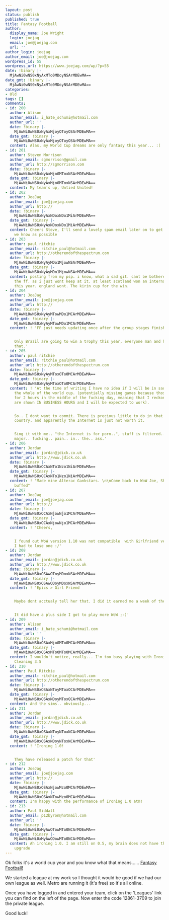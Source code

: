 ```yaml
---
layout: post
status: publish
published: true
title: Fantasy Football
author:
  display_name: Joe Wright
  login: joejag
  email: joe@joejag.com
  url: ''
author_login: joejag
author_email: joe@joejag.com
wordpress_id: 55
wordpress_url: https://www.joejag.com/wp/?p=55
date: !binary |-
  MjAwNi0wNS0xNyAxMTo0MDoyNSArMDEwMA==
date_gmt: !binary |-
  MjAwNi0wNS0xNyAxMTo0MDoyNSArMDEwMA==
categories:
- Old
tags: []
comments:
- id: 200
  author: Alison
  author_email: i_hate_schumi@hotmail.com
  author_url: ''
  date: !binary |-
    MjAwNi0wNS0xNyAxMjoyOToyOSArMDEwMA==
  date_gmt: !binary |-
    MjAwNi0wNS0xNyAxMjoyOToyOSArMDEwMA==
  content: Alas, my World Cup dreams are only fantasy this year... :(
- id: 201
  author: Steven Morrison
  author_email: sgmorrison@gmail.com
  author_url: http://sgmorrison.com
  date: !binary |-
    MjAwNi0wNS0xNyAxMjo0MToxNSArMDEwMA==
  date_gmt: !binary |-
    MjAwNi0wNS0xNyAxMjo0MToxNSArMDEwMA==
  content: My team's up, Untied United!
- id: 202
  author: JoeJag
  author_email: joe@joejag.com
  author_url: http://
  date: !binary |-
    MjAwNi0wNS0xNyAxNDoxNDo1MiArMDEwMA==
  date_gmt: !binary |-
    MjAwNi0wNS0xNyAxNDoxNDo1MiArMDEwMA==
  content: Cheers Steve, I'll send a lovely spam email later on to get as many folk
    we know as possible
- id: 203
  author: paul ritchie
  author_email: ritchie_paul@hotmail.com
  author_url: http://otherendofthespectrum.com
  date: !binary |-
    MjAwNi0wNS0xNyAyMDo1MjowNSArMDEwMA==
  date_gmt: !binary |-
    MjAwNi0wNS0xNyAyMDo1MjowNSArMDEwMA==
  content: posting from my psp. i know, what a sad git. cant be bothered joining in
    the ff. as i just wont keep at it. at least scotland won an international cup
    this year. england wont. The kirin cup for the win.
- id: 204
  author: JoeJag
  author_email: joe@joejag.com
  author_url: http://
  date: !binary |-
    MjAwNi0wNS0xNyAyMTowMDo1MCArMDEwMA==
  date_gmt: !binary |-
    MjAwNi0wNS0xNyAyMTowMDo1MCArMDEwMA==
  content: ! 'FF just needs updating once after the group stages finish.


    Only Brazil are going to win a trophy this year, everyone man and his dog knows
    that.'
- id: 205
  author: paul ritchie
  author_email: ritchie_paul@hotmail.com
  author_url: http://otherendofthespectrum.com
  date: !binary |-
    MjAwNi0wNS0xNyAyMToxOTo0MCArMDEwMA==
  date_gmt: !binary |-
    MjAwNi0wNS0xNyAyMToxOTo0MCArMDEwMA==
  content: ! 'At the time of writing I have no idea if I will be in saudi arabia for
    the whole of the world cup. (potentially missing games because those cats pray
    for 2 hours in the middle of the fucking day, meaning that I reckon the games
    are shown IN BUSINESS HOURS and I will be expected to work).


    So.. I dont want to commit. There is precious little to do in that backward fucking
    country, and apparently the Internet is just not worth it.


    Sing it with me.. "the Internet is for porn..", stuff is filtered.. Stuff is read.
    major.. fucking.. pain.. in.. the.. ass.'
- id: 206
  author: Jordan
  author_email: jordan@jdick.co.uk
  author_url: http://www.jdick.co.uk
  date: !binary |-
    MjAwNi0wNS0xOCAxNTo1Nzo1NiArMDEwMA==
  date_gmt: !binary |-
    MjAwNi0wNS0xOCAxNTo1Nzo1NiArMDEwMA==
  content: ! "Made mine Alterac Gankstars. \n\nCome back to WoW Joe, Shamans are getting
    buffed"
- id: 207
  author: JoeJag
  author_email: joe@joejag.com
  author_url: http://
  date: !binary |-
    MjAwNi0wNS0xOCAxNjowNjo1MCArMDEwMA==
  date_gmt: !binary |-
    MjAwNi0wNS0xOCAxNjowNjo1MCArMDEwMA==
  content: ! 'Cheers,


    I found out WoW version 1.10 was not compatible  with Girlfriend version 2.5 so
    I had to lose one :/'
- id: 208
  author: Jordan
  author_email: jordan@jdick.co.uk
  author_url: http://www.jdick.co.uk
  date: !binary |-
    MjAwNi0wNS0xOSAwOToyMDoxNSArMDEwMA==
  date_gmt: !binary |-
    MjAwNi0wNS0xOSAwODoyMDoxNSArMDEwMA==
  content: ! 'Epics > Girl Friend


    Maybe dont acctualy tell her that. I did it earned me a week of the slient treatment,


    It did have a plus side I got to play more WoW ;-)'
- id: 209
  author: Alison
  author_email: i_hate_schumi@hotmail.com
  author_url: ''
  date: !binary |-
    MjAwNi0wNS0xOSAxMjo0MTo0MCArMDEwMA==
  date_gmt: !binary |-
    MjAwNi0wNS0xOSAxMTo0MTo0MCArMDEwMA==
  content: I wouldn't notice, really... I'm too busy playing with Ironing 1.0 and
    Cleaning 3.5
- id: 210
  author: Paul Ritchie
  author_email: ritchie_paul@hotmail.com
  author_url: http://otherendofthespectrum.com
  date: !binary |-
    MjAwNi0wNS0xOSAxNToyMToxOCArMDEwMA==
  date_gmt: !binary |-
    MjAwNi0wNS0xOSAxNDoyMToxOCArMDEwMA==
  content: And the sims.. obviously...
- id: 211
  author: Jordan
  author_email: jordan@jdick.co.uk
  author_url: http://www.jdick.co.uk
  date: !binary |-
    MjAwNi0wNS0xOSAxNToyNToxNCArMDEwMA==
  date_gmt: !binary |-
    MjAwNi0wNS0xOSAxNDoyNToxNCArMDEwMA==
  content: ! 'Ironing 1.0!


    They have released a patch for that'
- id: 212
  author: JoeJag
  author_email: joe@joejag.com
  author_url: http://
  date: !binary |-
    MjAwNi0wNS0xOSAxNjowMzo0MCArMDEwMA==
  date_gmt: !binary |-
    MjAwNi0wNS0xOSAxNTowMzo0MCArMDEwMA==
  content: I'm happy with the performance of Ironing 1.0 atm!
- id: 213
  author: Paul Siddall
  author_email: p12byron@hotmail.com
  author_url: ''
  date: !binary |-
    MjAwNi0wNi0xMyAwOTowMTo0NCArMDEwMA==
  date_gmt: !binary |-
    MjAwNi0wNi0xMyAwODowMTo0NCArMDEwMA==
  content: Ah ironing 1.0. I am still on 0.5, my brain does not have the specs to
    upgrade
---
```

<p>Ok folks it's a world cup year and you know what that means...... <a href="http://fantasyfootball.metro.co.uk">Fantasy Football!</a></p>
<p>We started a league at my work so I thought it would be good if we had our own league as well.  Metro are running it (it's free) so it's all online.</p>
<p>Once you have logged in and entered your team, click on the 'Leagues' link you can find on the left of the page.  Now enter the code 12861-3709 to join the private league.</p>
<p>Good luck!</p>

